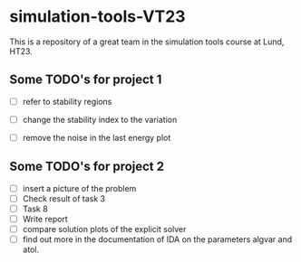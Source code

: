 # simulation-tools-VT23
This is a repository of a great team in the simulation tools course at Lund, HT23.

## Some TODO's for project 1
- [ ] refer to stability regions
- [ ] change the stability index to the variation
- [ ] remove the noise in the last energy plot


## Some TODO's for project 2
- [ ] insert a picture of the problem
- [ ] Check result of task 3
- [ ] Task 8
- [ ] Write report
- [ ] compare solution plots of the explicit solver
- [ ] find out more in the documentation of IDA on the parameters algvar and atol.